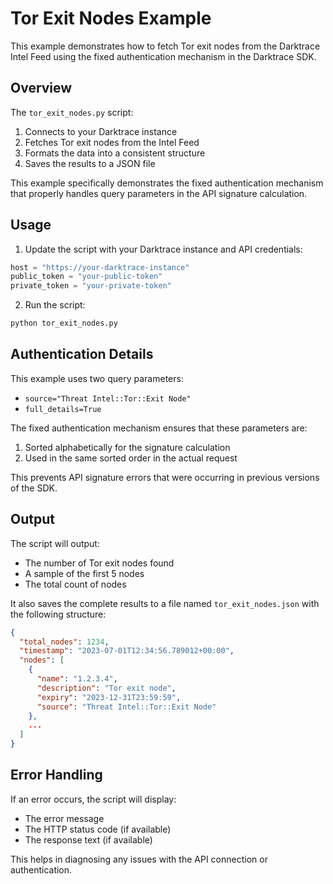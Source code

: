 # Tor Exit Nodes Example

This example demonstrates how to fetch Tor exit nodes from the Darktrace Intel Feed using the fixed authentication mechanism in the Darktrace SDK.

## Overview

The `tor_exit_nodes.py` script:

1. Connects to your Darktrace instance
2. Fetches Tor exit nodes from the Intel Feed
3. Formats the data into a consistent structure
4. Saves the results to a JSON file

This example specifically demonstrates the fixed authentication mechanism that properly handles query parameters in the API signature calculation.

## Usage

1. Update the script with your Darktrace instance and API credentials:

```python
host = "https://your-darktrace-instance"
public_token = "your-public-token"
private_token = "your-private-token"
```

2. Run the script:

```bash
python tor_exit_nodes.py
```

## Authentication Details

This example uses two query parameters:
- `source="Threat Intel::Tor::Exit Node"`
- `full_details=True`

The fixed authentication mechanism ensures that these parameters are:
1. Sorted alphabetically for the signature calculation
2. Used in the same sorted order in the actual request

This prevents API signature errors that were occurring in previous versions of the SDK.

## Output

The script will output:
- The number of Tor exit nodes found
- A sample of the first 5 nodes
- The total count of nodes

It also saves the complete results to a file named `tor_exit_nodes.json` with the following structure:

```json
{
  "total_nodes": 1234,
  "timestamp": "2023-07-01T12:34:56.789012+00:00",
  "nodes": [
    {
      "name": "1.2.3.4",
      "description": "Tor exit node",
      "expiry": "2023-12-31T23:59:59",
      "source": "Threat Intel::Tor::Exit Node"
    },
    ...
  ]
}
```

## Error Handling

If an error occurs, the script will display:
- The error message
- The HTTP status code (if available)
- The response text (if available)

This helps in diagnosing any issues with the API connection or authentication. 